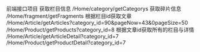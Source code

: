 ﻿前端接口项目
    获取栏目信息
        /Home/category/getCategorys
    获取碎片信息
        /Home/fragment/getFragments
    根据栏目id获取文章
        /Home/Article/getArticles?category_id=90&pageNow=43&0pageSize=50
        /Home/Product/getProducts?category_id=8
    根据文章id获取所有的栏目与详情
        /Home/Article/getArticleDetail?category_id=7 
        /Home/Product/getProductDetail?category_id=7 
        

    
    